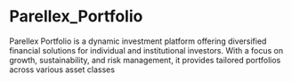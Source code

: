 # Parellex_Portfolio
 Parellex Portfolio is a dynamic investment platform offering diversified financial solutions for individual and institutional investors. With a focus on growth, sustainability, and risk management, it provides tailored portfolios across various asset classes
